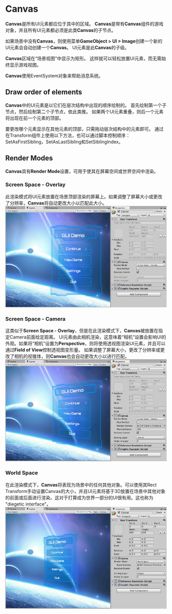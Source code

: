 # Canvas
**Canvas**是所有UI元素都应位于其中的区域。
**Canvas**是带有**Canvas**组件的游戏对象，并且所有UI元素都必须是此类**Canvas**的子节点。

如果场景中没有**Canvas**，则使用菜单**GameObject > UI > Image**创建一个新的UI元素会自动创建一个**Canvas**。 UI元素是此**Canvas**的子级。

**Canvas**区域在“场景视图”中显示为矩形。
这样就可以轻松放置UI元素，而无需始终显示游戏视图。

**Canvas**使用EventSystem对象来帮助消息系统。

## Draw order of elements
**Canvas**中的UI元素是以它们在层次结构中出现的顺序绘制的。
首先绘制第一个子节点，然后绘制第二个子节点，依此类推。
如果两个UI元素重叠，则后一个元素将出现在前一个元素的顶部。

要更改哪个元素显示在其他元素的顶部，只需拖动层次结构中的元素即可。
通过在Transform组件上使用以下方法，也可以通过脚本控制顺序：SetAsFirstSibling，SetAsLastSibling和SetSiblingIndex。

## Render Modes
**Canvas**具有**Render Mode**设置，可用于使其在屏幕空间或世界空间中渲染。

### Screen Space - Overlay
此渲染模式将UI元素放置在场景顶部渲染的屏幕上。如果调整了屏幕大小或更改了分辨率，**Canvas**将自动更改大小以匹配此大小。   
![](GUI_Canvas_Screenspace_Overlay.png)  

### Screen Space - Camera
这类似于**Screen Space - Overlay**，但是在此渲染模式下，**Canvas**被放置在指定Camera前面给定距离。 UI元素由此相机渲染，这意味着“相机”设置会影响UI的外观。如果将“相机”设置为**Perspective**，则将使用透视图渲染UI元素，并且可以通过**Field of View**控制透视图变形量。
如果调整了屏幕大小，更改了分辨率或更改了相机的视锥体，则**Canvas**也会自动更改大小以进行匹配。  
![](GUI_Canvas_Screenspace_Camera.png)  

### World Space
在此渲染模式下，**Canvas**将表现为场景中的任何其他对象。可以使用其Rect Transform手动设置Canvas的大小，并且UI元素将基于3D放置在场景中其他对象的前面或后面进行渲染。这对于打算成为世界一部分的UI很有用。这也称为 "diegetic interface"。  
![](GUI_Canvas_Worldspace.png)